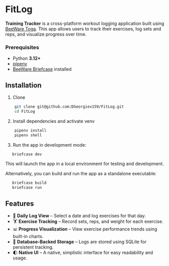 # FitLog

**Training Tracker** is a cross-platform workout logging application built using [BeeWare Toga](https://beeware.org/project/projects/libraries/toga/). This app allows users to track their exercises, log sets and reps, and visualize progress over time.

### Prerequisites

- Python **3.12+**
- [pipenv](https://pipenv.pypa.io/en/latest/)
- [BeeWare Briefcase](https://beeware.org/project/projects/tools/briefcase/) installed

## Installation
1. Clone

```sh
    git clone git@github.com:DGeorgiev159/FitLog.git
    cd FitLog
```

2. Install dependencies and activate venv

```sh
    pipenv install
    pipenv shell
```

3. Run the app in development mode:

```sh
   briefcase dev
```

This will launch the app in a local environment for testing and development.

Alternatively, you can build and run the app as a standalone executable:

```sh
   briefcase build
   briefcase run
```

## Features

- 📆 **Daily Log View** – Select a date and log exercises for that day.
- 🏋️ **Exercise Tracking** – Record sets, reps, and weight for each exercise.
- 📊 **Progress Visualization** – View exercise performance trends using built-in charts.
- 📂 **Database-Backed Storage** – Logs are stored using SQLite for persistent tracking.
- 🌓 **Native UI** – A native, simplistic interface for easy readability and usage.
